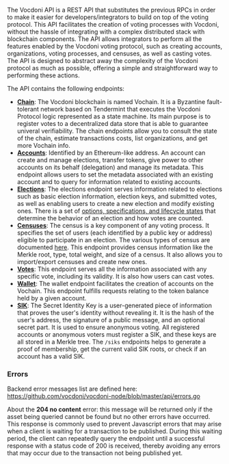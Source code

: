 
The Vocdoni API is a REST API that substitutes the previous RPCs in order to make it easier for  developers/integrators to build on top of the voting protocol. This API facilitates the creation of voting processes with Vocdoni, without the hassle of integrating with a complex distributed stack with blockchain components. The API allows integrators to perform all the features enabled by the Vocdoni voting protocol, such as creating accounts, organizations, voting processes, and censuses, as well as casting votes. The API is designed to abstract away the complexity of the Vocdoni protocol as much as possible, offering a simple and straightforward way to performing these actions. 

The API contains the following endpoints: 

- [**Chain**](chain): The Vocdoni blockchain is named Vochain. It is a Byzantine fault-tolerant network based on Tendermint that executes the Vocdoni Protocol logic represented as a state machine. Its main purpose is to register votes to a decentralized data store that is able to guarantee univeral verifiability. The chain endpoints allow you to consult the state of the chain, estimate transactions costs, list organizations, and get more Vochain info.
- [**Accounts**](accounts): Identified by an Ethereum-like address. An account can create and manage elections, transfer tokens, give power to other accounts on its behalf (delegation) and manage its metadata. This endpoint allows users to set the metadata associated with an existing account and to query for information related to existing accounts.
- [**Elections**](elections): The elections endpoint serves information related to elections such as basic election information, election keys, and submitted votes, as well as enabling users to create a new election and modify existing ones. There is a set of [options, specifications, and lifecycle states](https://developer.vocdoni.io/protocol#elections) that determine the behavior of an election and how votes are counted. 
- [**Censuses**](censuses): The census is a key component of any voting process. It specifies the set of users (each identified by a public key or address) eligible to participate in an election. The various types of census are documented [here](https://developer.vocdoni.io/protocol/census). This endpoint provides census information like the Merkle root, type, total weight, and size of a census. It also allows you to import/export censuses and create new ones.
- [**Votes**](votes): This endpoint serves all the information associated with any specific vote, including its validity. It is also how users can cast votes.
- [**Wallet**](wallet): The wallet endpoint facilitates the creation of accounts on the Vochain. This endpoint fulfills requests relating to the token balance held by a given account. 
- [**SIK**](sik): The Secret Identity Key is a user-generated piece of information that proves the user's identity without revealing it. It is the hash of the user's address, the signature of a public message, and an optional secret part. It is used to ensure anonymous voting. All registered accounts or anonymous voters must register a SIK, and these keys are all stored in a Merkle tree. The `/siks` endpoints helps to generate a proof of membership, get the current valid SIK roots, or check if an account has a valid SIK.


### Errors 

Backend error messages list are defined here: https://github.com/vocdoni/vocdoni-node/blob/master/api/errors.go

About the **204 no content** error: this message will be returned only if the asset being queried cannot be found but no other errors have occurred. This response is commonly used to prevent Javascript errors that may arise when a client is waiting for a  transaction to be published. During this waiting period, the client can repeatedly query the endpoint until a  successful response with a status code of 200 is received, thereby avoiding any errors that may occur due to the transaction not being published yet.